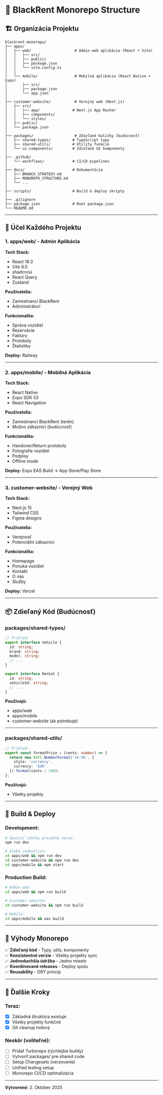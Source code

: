 # 📁 BlackRent Monorepo Structure

## 🏗️ Organizácia Projektu

```
blackrent-monorepo/
├── apps/
│   ├── web/                    # Admin web aplikácia (React + Vite)
│   │   ├── src/
│   │   ├── public/
│   │   ├── package.json
│   │   └── vite.config.ts
│   │
│   └── mobile/                 # Mobilná aplikácia (React Native + Expo)
│       ├── src/
│       ├── package.json
│       └── app.json
│
├── customer-website/           # Verejný web (Next.js)
│   ├── src/
│   │   ├── app/               # Next.js App Router
│   │   ├── components/
│   │   └── styles/
│   ├── public/
│   └── package.json
│
├── packages/                   # Zdieľané balíčky (budúcnosť)
│   ├── shared-types/          # TypeScript typy
│   ├── shared-utils/          # Utility funkcie
│   └── ui-components/         # Zdieľané UI komponenty
│
├── .github/
│   └── workflows/             # CI/CD pipelines
│
├── docs/                      # Dokumentácia
│   ├── BRANCH_STRATEGY.md
│   ├── MONOREPO_STRUCTURE.md
│   └── ...
│
├── scripts/                   # Build & deploy skripty
│
├── .gitignore
├── package.json               # Root package.json
└── README.md
```

---

## 🎯 Účel Každého Projektu

### 1. **apps/web/** - Admin Aplikácia
**Tech Stack:**
- React 18.3
- Vite 6.0
- shadcn/ui
- React Query
- Zustand

**Používatelia:**
- Zamestnanci BlackRent
- Administrátori

**Funkcionalita:**
- Správa vozidiel
- Rezervácie
- Faktúry
- Protokoly
- Štatistiky

**Deploy:** Railway

---

### 2. **apps/mobile/** - Mobilná Aplikácia
**Tech Stack:**
- React Native
- Expo SDK 53
- React Navigation

**Používatelia:**
- Zamestnanci BlackRent (terén)
- Možno zákazníci (budúcnosť)

**Funkcionalita:**
- Handover/Return protokoly
- Fotografie vozidiel
- Podpisy
- Offline mode

**Deploy:** Expo EAS Build → App Store/Play Store

---

### 3. **customer-website/** - Verejný Web
**Tech Stack:**
- Next.js 15
- Tailwind CSS
- Figma designs

**Používatelia:**
- Verejnosť
- Potenciálni zákazníci

**Funkcionalita:**
- Homepage
- Ponuka vozidiel
- Kontakt
- O nás
- Služby

**Deploy:** Vercel

---

## 📦 Zdieľaný Kód (Budúcnosť)

### packages/shared-types/
```typescript
// Príklad:
export interface Vehicle {
  id: string;
  brand: string;
  model: string;
  // ...
}

export interface Rental {
  id: string;
  vehicleId: string;
  // ...
}
```

**Používajú:**
- apps/web
- apps/mobile
- customer-website (ak potrebuje)

---

### packages/shared-utils/
```typescript
// Príklad:
export const formatPrice = (cents: number) => {
  return new Intl.NumberFormat('sk-SK', {
    style: 'currency',
    currency: 'EUR'
  }).format(cents / 100);
};
```

**Používajú:**
- Všetky projekty

---

## 🚀 Build & Deploy

### Development:
```bash
# Spustiť všetky projekty naraz:
npm run dev

# Alebo jednotlivo:
cd apps/web && npm run dev
cd customer-website && npm run dev
cd apps/mobile && npm start
```

### Production Build:
```bash
# Admin web:
cd apps/web && npm run build

# Customer website:
cd customer-website && npm run build

# Mobile:
cd apps/mobile && eas build
```

---

## 🔗 Výhody Monorepo

✅ **Zdieľaný kód** - Typy, utils, komponenty  
✅ **Konzistentné verzie** - Všetky projekty sync  
✅ **Jednoduchšia údržba** - Jedno miesto  
✅ **Koordinované releases** - Deploy spolu  
✅ **Reusability** - DRY princíp

---

## 📝 Ďalšie Kroky

### Teraz:
- [x] Základná štruktúra existuje
- [x] Všetky projekty funkčné
- [x] Git cleanup hotový

### Neskôr (voliteľné):
- [ ] Pridať Turborepo (rýchlejšie buildy)
- [ ] Vytvoriť packages/ pre shared code
- [ ] Setup Changesets (verzovanie)
- [ ] Unified testing setup
- [ ] Monorepo CI/CD optimalizácia

---

**Vytvorené:** 2. Október 2025
